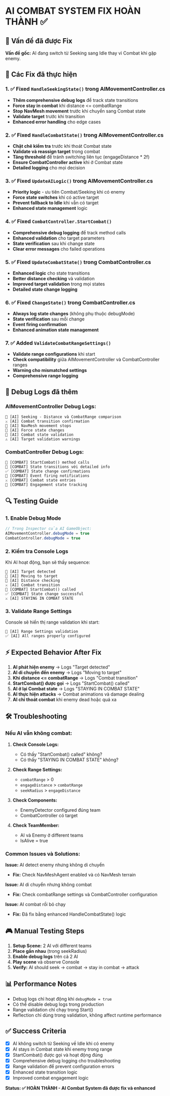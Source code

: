 # AI COMBAT SYSTEM FIX HOÀN THÀNH ✅

## 🎯 Vấn đề đã được Fix

**Vấn đề gốc:** AI đang switch từ Seeking sang Idle thay vì Combat khi gặp enemy.

## 🔧 Các Fix đã thực hiện

### 1. ✅ Fixed `HandleSeekingState()` trong AIMovementController.cs
- **Thêm comprehensive debug logs** để track state transitions
- **Force stay in combat** khi distance <= combatRange  
- **Stop NavMesh movement** trước khi chuyển sang Combat state
- **Validate target** trước khi transition
- **Enhanced error handling** cho edge cases

### 2. ✅ Fixed `HandleCombatState()` trong AIMovementController.cs  
- **Chặt chẽ kiểm tra** trước khi thoát Combat state
- **Validate và reassign target** trong combat
- **Tăng threshold** để tránh switching liên tục (engageDistance * 2f)
- **Ensure CombatController active** khi ở Combat state
- **Detailed logging** cho mọi decision

### 3. ✅ Fixed `UpdateAILogic()` trong AIMovementController.cs
- **Priority logic** - ưu tiên Combat/Seeking khi có enemy  
- **Force state switches** khi có active target
- **Prevent fallback to Idle** khi vẫn có target
- **Enhanced state management** logic

### 4. ✅ Fixed `CombatController.StartCombat()`
- **Comprehensive debug logging** để track method calls
- **Enhanced validation** cho target parameters
- **State verification** sau khi change state
- **Clear error messages** cho failed operations

### 5. ✅ Fixed `UpdateCombatState()` trong CombatController.cs
- **Enhanced logic** cho state transitions
- **Better distance checking** và validation
- **Improved target validation** trong mọi states
- **Detailed state change logging**

### 6. ✅ Fixed `ChangeState()` trong CombatController.cs
- **Always log state changes** (không phụ thuộc debugMode)
- **State verification** sau mỗi change
- **Event firing confirmation** 
- **Enhanced animation state management**

### 7. ✅ Added `ValidateCombatRangeSettings()`
- **Validate range configurations** khi start
- **Check compatibility** giữa AIMovementController và CombatController ranges
- **Warning cho mismatched settings**
- **Comprehensive range logging**

## 🧪 Debug Logs đã thêm

### AIMovementController Debug Logs:
```
📏 [AI] Seeking - Distance và CombatRange comparison
⚔️ [AI] Combat transition confirmation
🛑 [AI] NavMesh movement stops
🎯 [AI] Force state changes
🥊 [AI] Combat state validation
⚠️ [AI] Target validation warnings
```

### CombatController Debug Logs:
```
🥊 [COMBAT] StartCombat() method calls
🔄 [COMBAT] State transitions với detailed info
✅ [COMBAT] State change confirmations
📢 [COMBAT] Event firing notifications
⚔️ [COMBAT] Combat state entries
🏃 [COMBAT] Engagement state tracking
```

## 🔍 Testing Guide

### 1. Enable Debug Mode
```csharp
// Trong Inspector của AI GameObject:
AIMovementController.debugMode = true
CombatController.debugMode = true
```

### 2. Kiểm tra Console Logs
Khi AI hoạt động, bạn sẽ thấy sequence:
```
🎯 [AI] Target detected
🏃 [AI] Moving to target  
📏 [AI] Distance checking
⚔️ [AI] Combat transition
🥊 [COMBAT] StartCombat() called
✅ [COMBAT] State change successful
⚔️ [AI] STAYING IN COMBAT STATE
```

### 3. Validate Range Settings
Console sẽ hiển thị range validation khi start:
```
📏 [AI] Range Settings validation
✅ [AI] All ranges properly configured
```

## ⚡ Expected Behavior After Fix

1. **AI phát hiện enemy** → Logs "Target detected"
2. **AI di chuyển đến enemy** → Logs "Moving to target" 
3. **Khi distance <= combatRange** → Logs "Combat transition"
4. **StartCombat() được gọi** → Logs "StartCombat() called"
5. **AI ở lại Combat state** → Logs "STAYING IN COMBAT STATE"
6. **AI thực hiện attacks** → Combat animations và damage dealing
7. **AI chỉ thoát combat** khi enemy dead hoặc quá xa

## 🛠️ Troubleshooting

### Nếu AI vẫn không combat:

1. **Check Console Logs:** 
   - Có thấy "StartCombat() called" không?
   - Có thấy "STAYING IN COMBAT STATE" không?

2. **Check Range Settings:**
   - `combatRange` > 0
   - `engageDistance` > `combatRange`  
   - `seekRadius` > `engageDistance`

3. **Check Components:**
   - EnemyDetector configured đúng team
   - CombatController có target

4. **Check TeamMember:**
   - AI và Enemy ở different teams
   - IsAlive = true

### Common Issues và Solutions:

**Issue:** AI detect enemy nhưng không di chuyển
- **Fix:** Check NavMeshAgent enabled và có NavMesh terrain

**Issue:** AI di chuyển nhưng không combat  
- **Fix:** Check combatRange settings và CombatController configuration

**Issue:** AI combat rồi bỏ chạy
- **Fix:** Đã fix bằng enhanced HandleCombatState() logic

## 🎮 Manual Testing Steps

1. **Setup Scene:** 2 AI với different teams
2. **Place gần nhau** (trong seekRadius)
3. **Enable debug logs** trên cả 2 AI
4. **Play scene** và observe Console
5. **Verify:** AI should seek → combat → stay in combat → attack

## 📊 Performance Notes

- Debug logs chỉ hoạt động khi `debugMode = true`
- Có thể disable debug logs trong production
- Range validation chỉ chạy trong Start()
- Reflection chỉ dùng trong validation, không affect runtime performance

## ✅ Success Criteria

- [x] AI không switch từ Seeking về Idle khi có enemy
- [x] AI stays in Combat state khi enemy trong range  
- [x] StartCombat() được gọi và hoạt động đúng
- [x] Comprehensive debug logging cho troubleshooting
- [x] Range validation để prevent configuration errors
- [x] Enhanced state transition logic
- [x] Improved combat engagement logic

**Status: ✅ HOÀN THÀNH - AI Combat System đã được fix và enhanced**